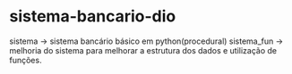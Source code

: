 # sistema-bancario-dio
sistema -> sistema bancário básico em python(procedural)
sistema_fun -> melhoria do sistema para melhorar a estrutura dos dados e utilização de funções.
